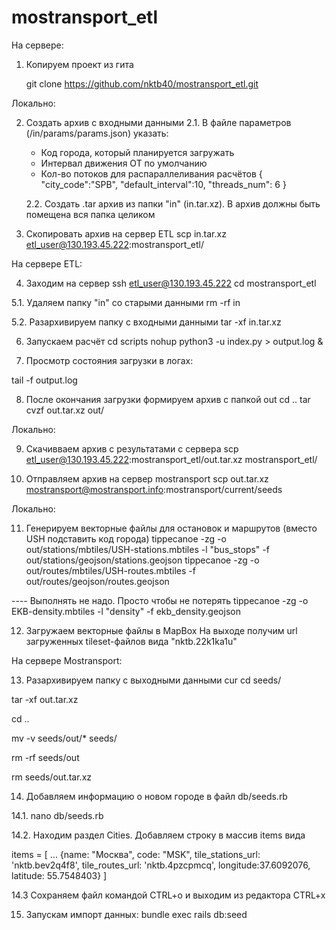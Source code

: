 # mostransport_etl

На сервере:

1. Копируем проект из гита

   git clone https://github.com/nktb40/mostransport_etl.git


Локально:

2. Создать архив с входными данными
   2.1. В файле параметров (/in/params/params.json) указать:
    - Код города, который планируется загружать
    - Интервал движения ОТ по умолчанию
    - Кол-во потоков для распараллеливания расчётов
      {
         "city_code":"SPB",
         "default_interval":10,
         "threads_num": 6
      }
   
   2.2. Создать .tar архив из папки "in" (in.tar.xz). В архив должны быть помещена вся папка целиком 

3. Скопировать архив на сервер ETL
scp in.tar.xz etl_user@130.193.45.222:mostransport_etl/


На сервере ETL:

4. Заходим на сервер
ssh etl_user@130.193.45.222
cd mostransport_etl

5.1. Удаляем папку "in" со старыми данными
rm -rf in

5.2. Разархивируем папку с входными данными
tar -xf in.tar.xz

6. Запускаем расчёт
cd scripts
nohup python3 -u index.py > output.log &

7. Просмотр состояния загрузки в логах:

tail -f output.log

8. После окончания загрузки формируем архив с папкой out
cd ..
tar cvzf out.tar.xz out/


Локально:

9. Скачивваем архив с результатами с сервера
scp etl_user@130.193.45.222:mostransport_etl/out.tar.xz mostransport_etl/

10. Отправляем архив на сервер mostransport
scp out.tar.xz mostransport@mostransport.info:mostransport/current/seeds


Локально:

11. Генерируем векторные файлы для остановок и маршрутов (вместо USH подставить код города)
tippecanoe -zg -o out/stations/mbtiles/USH-stations.mbtiles -l "bus_stops" -f out/stations/geojson/stations.geojson
tippecanoe -zg -o out/routes/mbtiles/USH-routes.mbtiles -f out/routes/geojson/routes.geojson

---- Выполнять не надо. Просто чтобы не потерять
tippecanoe -zg -o EKB-density.mbtiles -l "density" -f ekb_density.geojson

12. Загружаем векторные файлы в MapBox
На выходе получим url загруженных tileset-файлов вида "nktb.22k1ka1u"

На сервере Mostransport:

13. Разархивируем папку с выходными данными
cur
cd seeds/

tar -xf out.tar.xz

cd ..

mv -v seeds/out/* seeds/

rm -rf seeds/out

rm seeds/out.tar.xz

14. Добавляем информацию о новом городе в файл db/seeds.rb

14.1. nano db/seeds.rb

14.2. Находим раздел Cities. Добавляем строку в массив items вида

items = [
  ...
  {name: "Москва", code: "MSK", tile_stations_url: 'nktb.bev2q4f8', tile_routes_url: 'nktb.4pzcpmcq', longitude:37.6092076, latitude: 55.7548403}
]

14.3 Сохраняем файл командой CTRL+o 
     и выходим из редактора CTRL+x

15. Запускам импорт данных:
bundle exec rails db:seed


